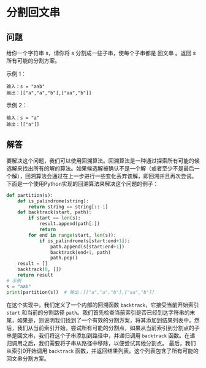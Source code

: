# 分割回文串
## 问题
给你一个字符串 s，请你将 s 分割成一些子串，使每个子串都是
回文串
 。返回 s 所有可能的分割方案。



示例 1：
```
输入：s = "aab"
输出：[["a","a","b"],["aa","b"]]
```
示例 2：
```
输入：s = "a"
输出：[["a"]]
```

## 解答
要解决这个问题，我们可以使用回溯算法。回溯算法是一种通过探索所有可能的候选解来找出所有的解的算法。如果候选解被确认不是一个解（或者至少不是最后一个解），回溯算法会通过在上一步进行一些变化丢弃该解，即回溯并且再次尝试。
下面是一个使用Python实现的回溯算法来解决这个问题的例子：
```python
def partition(s):
    def is_palindrome(string):
        return string == string[::-1]
    def backtrack(start, path):
        if start == len(s):
            result.append(path[:])
            return
        for end in range(start, len(s)):
            if is_palindrome(s[start:end+1]):
                path.append(s[start:end+1])
                backtrack(end+1, path)
                path.pop()
    result = []
    backtrack(0, [])
    return result
# 示例
s = "aab"
print(partition(s))  # 输出：[["a","a","b"],["aa","b"]]
```
在这个实现中，我们定义了一个内部的回溯函数 `backtrack`，它接受当前开始索引 `start` 和当前的分割路径 `path`。我们首先检查当前索引是否已经到达字符串的末尾，如果是，则说明我们找到了一个有效的分割方案，将其添加到结果列表中。然后，我们从当前索引开始，尝试所有可能的分割点，如果从当前索引到分割点的子串是回文串，我们将这个子串添加到路径中，并递归调用 `backtrack` 函数。在递归调用之后，我们需要将子串从路径中移除，以便尝试其他分割点。
最后，我们从索引0开始调用 `backtrack` 函数，并返回结果列表。这个列表包含了所有可能的回文串分割方案。

